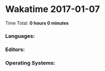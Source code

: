 # Wakatime 2017-01-07

Time Total: **0 hours 0 minutes**

### Languages:

### Editors:

### Operating Systems:

